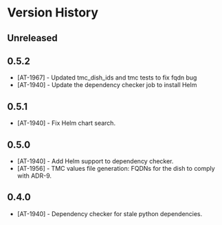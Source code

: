 # Version History

## Unreleased

## 0.5.2

* [AT-1967] - Updated tmc_dish_ids and tmc tests to fix fqdn bug
* [AT-1940] - Update the dependency checker job to install Helm

## 0.5.1

* [AT-1940] - Fix Helm chart search.

## 0.5.0

* [AT-1940] - Add Helm support to dependency checker.
* [AT-1956] - TMC values file generation: FQDNs for the dish to comply with ADR-9.

## 0.4.0

* [AT-1940] - Dependency checker for stale python dependencies.